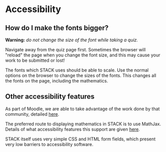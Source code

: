 # Accessibility

## How do I make the fonts bigger? ##

**Warning:** _do not change the size of the font while taking a quiz._

Navigate away from the quiz page first.  Sometimes the browser will "reload" the page when you change the font size, and this may cause your work to be submitted or lost!

The fonts which STACK uses should be able to scale.  Use the normal options on the browser to change the sizes of the fonts. This changes all the fonts on the page, including the mathematics.

## Other accessibility features ##

As part of Moodle, we are able to take advantage of the work done by that community, detailed [here](http://docs.moodle.org/dev/Accessibility).

The preferred route to displaying mathematics in STACK is to use MathJax.  Details of what accessibility features this support are given [here](http://www.mathjax.org/resources/articles-and-presentations/accessible-pages-with-mathjax/).

STACK itself uses very simple CSS and HTML form fields, which present very low barriers to accessibility software.


